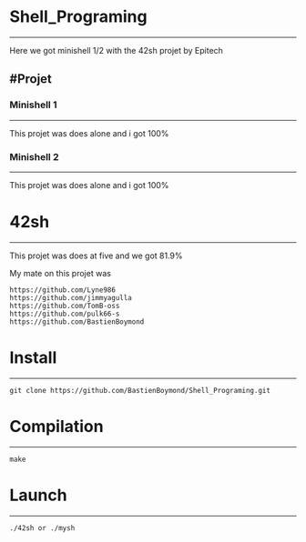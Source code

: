 # Shell_Programing
---
Here we got minishell 1/2 with the 42sh projet by Epitech

#Projet
---
### Minishell 1
---
This projet was does alone and i got 100%


### Minishell 2
---
This projet was does alone and i got 100%


# 42sh
---
This projet was does at five and we got 81.9%

My mate on this projet was 
    
    https://github.com/Lyne986
    https://github.com/jimmyagulla
    https://github.com/TomB-oss
    https://github.com/pulk66-s
    https://github.com/BastienBoymond
    
# Install
---

    git clone https://github.com/BastienBoymond/Shell_Programing.git
    
# Compilation
---

    make
    
# Launch 
 --- 
  
    ./42sh or ./mysh
